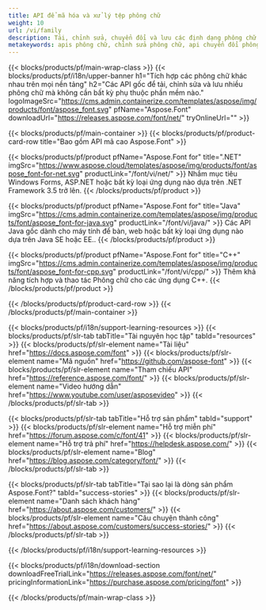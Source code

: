 ```yaml
---
title: API để mã hóa và xử lý tệp phông chữ
weight: 10
url: /vi/family
description: Tải, chỉnh sửa, chuyển đổi và lưu các định dạng phông chữ khác nhau trên bất kỳ nền tảng nào mà không cần bất kỳ phụ thuộc phần mềm nào khác với các giải pháp cho .NET, C++ và Java
metakeywords: apis phông chữ, chỉnh sửa phông chữ, api chuyển đổi phông chữ
---
```


{{< blocks/products/pf/main-wrap-class >}}
{{< blocks/products/pf/i18n/upper-banner h1="Tích hợp các phông chữ khác nhau trên mọi nền tảng" h2="Các API gốc để tải, chỉnh sửa và lưu nhiều phông chữ mà không cần bất kỳ phụ thuộc phần mềm nào." logoImageSrc="https://cms.admin.containerize.com/templates/aspose/img/products/font/aspose_font.svg" pfName="Aspose.Font" downloadUrl="https://releases.aspose.com/font/net/" tryOnlineUrl="" >}}

{{< blocks/products/pf/main-container >}}
{{< blocks/products/pf/product-card-row title="Bao gồm API mã cao Aspose.Font" >}}

{{< blocks/products/pf/product pfName="Aspose.Font for" title=".NET" imgSrc="https://www.aspose.cloud/templates/aspose/img/products/font/aspose_font-for-net.svg" productLink="/font/vi/net/" >}}
Nhắm mục tiêu Windows Forms, ASP.NET hoặc bất kỳ loại ứng dụng nào dựa trên .NET Framework 3.5 trở lên.
{{< /blocks/products/pf/product >}}

{{< blocks/products/pf/product pfName="Aspose.Font for" title="Java" imgSrc="https://cms.admin.containerize.com/templates/aspose/img/products/font/aspose_font-for-java.svg" productLink="/font/vi/java/" >}}
Các API Java gốc dành cho máy tính để bàn, web hoặc bất kỳ loại ứng dụng nào dựa trên Java SE hoặc EE..
{{< /blocks/products/pf/product >}}

{{< blocks/products/pf/product pfName="Aspose.Font for" title="C++" imgSrc="https://cms.admin.containerize.com/templates/aspose/img/products/font/aspose_font-for-cpp.svg" productLink="/font/vi/cpp/" >}}
Thêm khả năng tích hợp và thao tác Phông chữ cho các ứng dụng C++.
{{< /blocks/products/pf/product >}}

{{< /blocks/products/pf/product-card-row >}}
{{< /blocks/products/pf/main-container >}}

{{< blocks/products/pf/i18n/support-learning-resources >}}
{{< blocks/products/pf/slr-tab tabTitle="Tài nguyên học tập" tabId="resources" >}}
{{< blocks/products/pf/slr-element name="Tài liệu" href="https://docs.aspose.com/font" >}}
{{< blocks/products/pf/slr-element name="Mã nguồn" href="https://github.com/aspose-font" >}}
{{< blocks/products/pf/slr-element name="Tham chiếu API" href="https://reference.aspose.com/font/" >}}
{{< blocks/products/pf/slr-element name="Video hướng dẫn" href="https://www.youtube.com/user/asposevideo" >}}
{{< /blocks/products/pf/slr-tab >}}

{{< blocks/products/pf/slr-tab tabTitle="Hỗ trợ sản phẩm" tabId="support" >}}
{{< blocks/products/pf/slr-element name="Hỗ trợ miễn phí" href="https://forum.aspose.com/c/font/41" >}}
{{< blocks/products/pf/slr-element name="Hỗ trợ trả phí" href="https://helpdesk.aspose.com/" >}}
{{< blocks/products/pf/slr-element name="Blog" href="https://blog.aspose.com/category/font/" >}}
{{< /blocks/products/pf/slr-tab >}}

{{< blocks/products/pf/slr-tab tabTitle="Tại sao lại là dòng sản phẩm Aspose.Font?" tabId="success-stories" >}}
{{< blocks/products/pf/slr-element name="Danh sách khách hàng" href="https://about.aspose.com/customers/" >}}
{{< blocks/products/pf/slr-element name="Câu chuyện thành công" href="https://about.aspose.com/customers/success-stories/" >}}
{{< /blocks/products/pf/slr-tab >}}

{{< /blocks/products/pf/i18n/support-learning-resources >}}

{{< blocks/products/pf/i18n/download-section downloadFreeTrialLink="https://releases.aspose.com/font/net/" pricingInformationLink="https://purchase.aspose.com/pricing/font" >}}

{{< /blocks/products/pf/main-wrap-class >}}